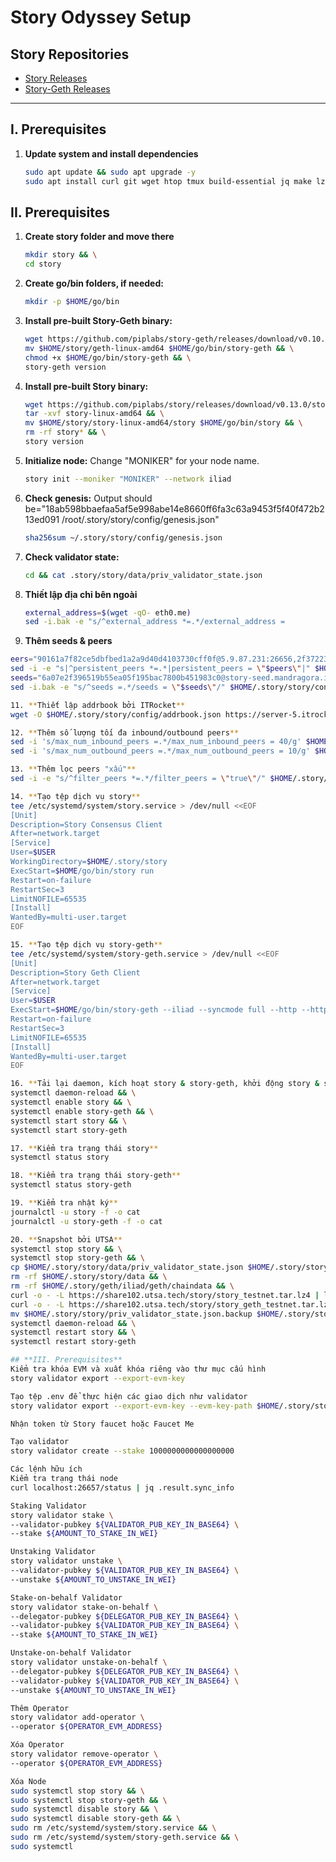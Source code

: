 # Story Odyssey Setup

## **Story Repositories**
- [Story Releases](https://github.com/piplabs/story/releases/)
- [Story-Geth Releases](https://github.com/piplabs/story-geth/releases)

---

## **I. Prerequisites**

1. **Update system and install dependencies**
   ```bash
   sudo apt update && sudo apt upgrade -y
   sudo apt install curl git wget htop tmux build-essential jq make lz4 gcc unzip -y
   
## **II. Prerequisites**
1. **Create story folder and move there**
   ```bash
   mkdir story && \
   cd story

2. **Create go/bin folders, if needed:**
   ```bash
   mkdir -p $HOME/go/bin

3. **Install pre-built Story-Geth binary:**
   ```bash
   wget https://github.com/piplabs/story-geth/releases/download/v0.10.1/geth-linux-amd64 &&\
   mv $HOME/story/geth-linux-amd64 $HOME/go/bin/story-geth && \
   chmod +x $HOME/go/bin/story-geth && \
   story-geth version

4. **Install pre-built Story binary:**
   ```bash
   wget https://github.com/piplabs/story/releases/download/v0.13.0/story-linux-amd64 && \
   tar -xvf story-linux-amd64 && \
   mv $HOME/story/story-linux-amd64/story $HOME/go/bin/story && \
   rm -rf story* && \
   story version

5. **Initialize node:**
   Change "MONIKER" for your node name.
   ```bash
   story init --moniker "MONIKER" --network iliad

6. **Check genesis:**
   Output should be="18ab598bbaefaa5af5e998abe14e8660ff6fa3c63a9453f5f40f472b213ed091 /root/.story/story/config/genesis.json"
   
   ```bash
   sha256sum ~/.story/story/config/genesis.json
   
7. **Check validator state:**
   ```bash
   cd && cat .story/story/data/priv_validator_state.json

8. **Thiết lập địa chỉ bên ngoài**
   ```bash
   external_address=$(wget -qO- eth0.me)
   sed -i.bak -e "s/^external_address *=.*/external_address =                         \"$external_address:26656\"/" $HOME/.story/story/config/config.toml

10. **Thêm seeds & peers**
   ```bash
   eers="90161a7f82ce5dbfbed1a2a9d40d4103730cff0f@5.9.87.231:26656,2f372238bf86835e8ad68c0db12351833c40e8ad@story-testnet-peer.itrocket.net:26656,14ab123d59ddf69769627b3f0e7438320f7a280a@100.42.180.223:26656,e96d4dfe2871aa44a5d97bca9ac585ad16647503@84.46.255.69:26656,bb84a8e391ff9ae2d95a3ad1ab10682d39cae583@109.123.241.100:26656,ddec0d321e85749763b89a0d7fbb58f2e065fe5e@195.133.0.86:26656,cbb1693adf93b389fc66aa1443f8b542798b564a@194.233.90.165:26656,58d9968cce8cc34f3c7aa81fa51db8af4eed0e11@62.112.10.13:29657,ef9d67cd77cec42e934ee571d6092341be4ed67b@65.109.36.231:14656,cf547fa20d73025357103133043d4c0a1da7f56d@188.245.121.171:26656"
   sed -i -e "s|^persistent_peers *=.*|persistent_peers = \"$peers\"|" $HOME/.story/story/config/config.toml
   seeds="6a07e2f396519b55ea05f195bac7800b451983c0@story-seed.mandragora.io:26656"
   sed -i.bak -e "s/^seeds =.*/seeds = \"$seeds\"/" $HOME/.story/story/config/config.toml

11. **Thiết lập addrbook bởi ITRocket**
wget -O $HOME/.story/story/config/addrbook.json https://server-5.itrocket.net/testnet/story/addrbook.json

12. **Thêm số lượng tối đa inbound/outbound peers**
sed -i 's/max_num_inbound_peers =.*/max_num_inbound_peers = 40/g' $HOME/.story/story/config/config.toml
sed -i 's/max_num_outbound_peers =.*/max_num_outbound_peers = 10/g' $HOME/.story/story/config.toml

13. **Thêm lọc peers "xấu"**
sed -i -e "s/^filter_peers *=.*/filter_peers = \"true\"/" $HOME/.story/story/config.toml

14. **Tạo tệp dịch vụ story**
tee /etc/systemd/system/story.service > /dev/null <<EOF
[Unit]
Description=Story Consensus Client
After=network.target
[Service]
User=$USER
WorkingDirectory=$HOME/.story/story
ExecStart=$HOME/go/bin/story run
Restart=on-failure
RestartSec=3
LimitNOFILE=65535
[Install]
WantedBy=multi-user.target
EOF

15. **Tạo tệp dịch vụ story-geth**
tee /etc/systemd/system/story-geth.service > /dev/null <<EOF
[Unit]
Description=Story Geth Client
After=network.target
[Service]
User=$USER
ExecStart=$HOME/go/bin/story-geth --iliad --syncmode full --http --http.api eth,net,web3,engine --http.vhosts '*' --http.addr 127.0.0.1 --http.port 8545 --ws --ws.api eth,web3,net,txpool --ws.addr 127.0.0.1
Restart=on-failure
RestartSec=3
LimitNOFILE=65535
[Install]
WantedBy=multi-user.target
EOF

16. **Tải lại daemon, kích hoạt story & story-geth, khởi động story & story-geth**
systemctl daemon-reload && \
systemctl enable story && \
systemctl enable story-geth && \
systemctl start story && \
systemctl start story-geth

17. **Kiểm tra trạng thái story**
systemctl status story

18. **Kiểm tra trạng thái story-geth**
systemctl status story-geth

19. **Kiểm tra nhật ký**
journalctl -u story -f -o cat
journalctl -u story-geth -f -o cat

20. **Snapshot bởi UTSA**
systemctl stop story && \
systemctl stop story-geth && \
cp $HOME/.story/story/data/priv_validator_state.json $HOME/.story/story/priv_validator_state.json.backup && \
rm -rf $HOME/.story/story/data && \
rm -rf $HOME/.story/geth/iliad/geth/chaindata && \
curl -o - -L https://share102.utsa.tech/story/story_testnet.tar.lz4 | lz4 -c -d - | tar -x -C $HOME/.story/story/ && \
curl -o - -L https://share102.utsa.tech/story/story_geth_testnet.tar.lz4 | lz4 -c -d - | tar -x -C $HOME/.story/geth/iliad/geth/ && \
mv $HOME/.story/story/priv_validator_state.json.backup $HOME/.story/story/data/priv_validator_state.json && \
systemctl daemon-reload && \
systemctl restart story && \
systemctl restart story-geth

## **III. Prerequisites**
Kiểm tra khóa EVM và xuất khóa riêng vào thư mục cấu hình
story validator export --export-evm-key

Tạo tệp .env để thực hiện các giao dịch như validator
story validator export --export-evm-key --evm-key-path $HOME/.story/story/config/.env

Nhận token từ Story faucet hoặc Faucet Me

Tạo validator
story validator create --stake 1000000000000000000

Các lệnh hữu ích
Kiểm tra trạng thái node
curl localhost:26657/status | jq .result.sync_info

Staking Validator
story validator stake \
   --validator-pubkey ${VALIDATOR_PUB_KEY_IN_BASE64} \
   --stake ${AMOUNT_TO_STAKE_IN_WEI}

Unstaking Validator
story validator unstake \
  --validator-pubkey ${VALIDATOR_PUB_KEY_IN_BASE64} \
  --unstake ${AMOUNT_TO_UNSTAKE_IN_WEI}

Stake-on-behalf Validator
story validator stake-on-behalf \
  --delegator-pubkey ${DELEGATOR_PUB_KEY_IN_BASE64} \
  --validator-pubkey ${VALIDATOR_PUB_KEY_IN_BASE64} \
  --stake ${AMOUNT_TO_STAKE_IN_WEI}

Unstake-on-behalf Validator
story validator unstake-on-behalf \
  --delegator-pubkey ${DELEGATOR_PUB_KEY_IN_BASE64} \
  --validator-pubkey ${VALIDATOR_PUB_KEY_IN_BASE64} \
  --unstake ${AMOUNT_TO_UNSTAKE_IN_WEI}

Thêm Operator
story validator add-operator \
  --operator ${OPERATOR_EVM_ADDRESS}

Xóa Operator
story validator remove-operator \
  --operator ${OPERATOR_EVM_ADDRESS}

Xóa Node
sudo systemctl stop story && \
sudo systemctl stop story-geth && \
sudo systemctl disable story && \
sudo systemctl disable story-geth && \
sudo rm /etc/systemd/system/story.service && \
sudo rm /etc/systemd/system/story-geth.service && \
sudo systemctl
